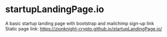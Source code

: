 # startupLandingPage.io
A basic startup landing page with bootstrap and mailchimp sign-up link
Static page link:  https://zionknight-crypto.github.io/startupLandingPage.io/
